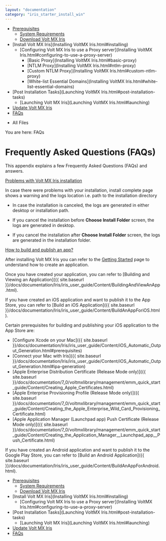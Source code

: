 ```yaml
---
layout: "documentation"
category: "iris_starter_install_win"
---
```

                                    

[](Prerequisites.html)

*   [Prerequisites](Prerequisites.html#prerequisites)
    *   [System Requirements](Prerequisites.html#system-requirements)
    *   [Download Volt MX Iris](Prerequisites.html#download)
*   [Install Volt MX Iris](Installing VoltMX Iris.html#installing)
    *   [Configuring Volt MX Iris to use a Proxy server](Installing VoltMX Iris.html#configuring-to-use-a-proxy-server)
        *   [Basic Proxy](Installing VoltMX Iris.html#basic-proxy)
        *   [NTLM Proxy](Installing VoltMX Iris.html#ntlm-proxy)
        *   [Custom NTLM Proxy](Installing VoltMX Iris.html#custom-ntlm-proxy)
        *   [White-list Essential Domains](Installing VoltMX Iris.html#white-list-essential-domains)
*   [Post Installation Tasks](Launching VoltMX Iris.html#post-installation-tasks)
    *   [Launching Volt MX Iris](Launching VoltMX Iris.html#launching)
*   [Update Volt MX Iris](Upgrade.html)
*   [FAQs](StudioInstallation_FAQs.html#appendix-frequently-asked-questions-faqs)

[](#)

*   All Files

You are here: FAQs

Frequently Asked Questions (FAQs)
=================================

This appendix explains a few Frequently Asked Questions (FAQs) and answers.

[Problems with Volt MX Iris installation](javascript:void(0);)

In case there were problems with your installation, install complete page shows a warning and the logs location i.e. path to the installation directory

*   In case the installation is canceled, the logs are generated in either desktop or installation path.

*   If you cancel the installation before **Choose Install Folder** screen, the logs are generated in desktop.
*   If you cancel the installation after **Choose Install Folder** screen, the logs are generated in the installation folder.

[How to build and publish an app?](javascript:void(0);)

After installing Volt MX Iris you can refer to the [Getting Started](https://basecamp.voltmx.com/s/getting-started) page to understand how to create an application.

Once you have created your application, you can refer to [Building and Viewing an Application]({{ site.baseurl }}/docs/documentation/Iris/iris_user_guide/Content/BuildingAndViewAnApp.html).

If you have created an iOS application and want to publish it to the App Store, you can refer to [Build an iOS Application]({{ site.baseurl }}/docs/documentation/Iris/iris_user_guide/Content/BuildAnAppForiOS.html).

Certain prerequisites for building and publishing your iOS application to the App Store are:

*   [Configure Xcode on your Mac]({{ site.baseurl }}/docs/documentation/Iris/iris_user_guide/Content/iOS_Automatic_Output_Generation.html#prerequisites)
*   [Connect your Mac with Iris]({{ site.baseurl }}/docs/documentation/Iris/iris_user_guide/Content/iOS_Automatic_Output_Generation.html#ipa-generation)
*   [Apple Enterprise Distribution Certificate (Release Mode only)]({{ site.baseurl }}/docs/documentation/7_0/voltmxlibrary/management/emm_quick_start_guide/Content/Creating_Apple_Certificates.html)
*   [Apple Enterprise Provisioning Profile (Release Mode only)]({{ site.baseurl }}/docs/documentation/7_0/voltmxlibrary/management/emm_quick_start_guide/Content/Creating_the_Apple_Enterprise_Wild_Card_Provisioning_Certificate.html)
*   [Apple Application Manager (Launchpad app) Push Certificate (Release Mode only)]({{ site.baseurl }}/docs/documentation/7_0/voltmxlibrary/management/emm_quick_start_guide/Content/Creating_the_Application_Manager__Launchpad_app__Push_Certificate.html)

If you have created an Android application and want to publish it to the Google Play Store, you can refer to [Build an Android Application]({{ site.baseurl }}/docs/documentation/Iris/iris_user_guide/Content/BuildAnAppForAndroid.html).

*   [Prerequisites](Prerequisites.html#prerequisites)
    *   [System Requirements](Prerequisites.html#system-requirements)
    *   [Download Volt MX Iris](Prerequisites.html#download)
*   [Install Volt MX Iris](Installing VoltMX Iris.html#installing)
    *   [Configuring Volt MX Iris to use a Proxy server](Installing VoltMX Iris.html#configuring-to-use-a-proxy-server)
*   [Post Installation Tasks](Launching VoltMX Iris.html#post-installation-tasks)
    *   [Launching Volt MX Iris](Launching VoltMX Iris.html#launching)
*   [Update Volt MX Iris](Upgrade.html)
*   [FAQs](#frequently-asked-questions-faqs)
